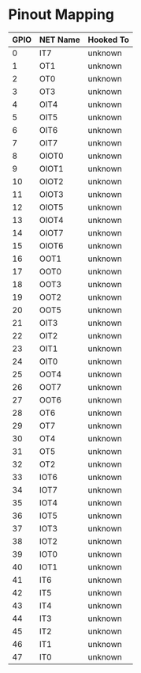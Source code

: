 # Pinout Mapping
| GPIO | NET Name | Hooked To |
|------|----------|-----------|
| 0    | IT7      | unknown   |
| 1    | OT1      | unknown   |
| 2    | OT0      | unknown   |
| 3    | OT3      | unknown   |
| 4    | OIT4     | unknown   |
| 5    | OIT5     | unknown   |
| 6    | OIT6     | unknown   |
| 7    | OIT7     | unknown   |
| 8    | OIOT0    | unknown   |
| 9    | OIOT1    | unknown   |
| 10   | OIOT2    | unknown   |
| 11   | OIOT3    | unknown   |
| 12   | OIOT5    | unknown   |
| 13   | OIOT4    | unknown   |
| 14   | OIOT7    | unknown   |
| 15   | OIOT6    | unknown   |
| 16   | OOT1     | unknown   |
| 17   | OOT0     | unknown   |
| 18   | OOT3     | unknown   |
| 19   | OOT2     | unknown   |
| 20   | OOT5     | unknown   |
| 21   | OIT3     | unknown   |
| 22   | OIT2     | unknown   |
| 23   | OIT1     | unknown   |
| 24   | OIT0     | unknown   |
| 25   | OOT4     | unknown   |
| 26   | OOT7     | unknown   |
| 27   | OOT6     | unknown   |
| 28   | OT6      | unknown   |
| 29   | OT7      | unknown   |
| 30   | OT4      | unknown   |
| 31   | OT5      | unknown   |
| 32   | OT2      | unknown   |
| 33   | IOT6     | unknown   |
| 34   | IOT7     | unknown   |
| 35   | IOT4     | unknown   |
| 36   | IOT5     | unknown   |
| 37   | IOT3     | unknown   |
| 38   | IOT2     | unknown   |
| 39   | IOT0     | unknown   |
| 40   | IOT1     | unknown   |
| 41   | IT6      | unknown   |
| 42   | IT5      | unknown   |
| 43   | IT4      | unknown   |
| 44   | IT3      | unknown   |
| 45   | IT2      | unknown   |
| 46   | IT1      | unknown   |
| 47   | IT0      | unknown   |
